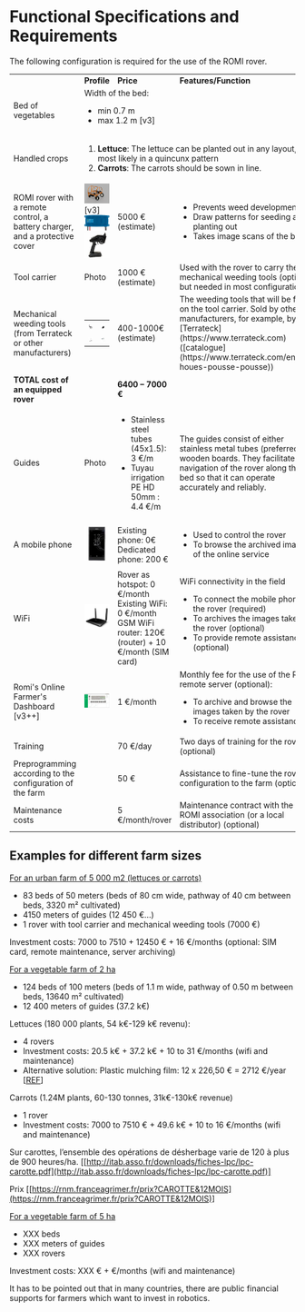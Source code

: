 # Functional Specifications and Requirements

The following configuration is required for the use of the ROMI rover.

<table>

<!-- --------------------------------- -->
<tr>
   <td></td>
   <td><strong>Profile</strong></td>
   <td><strong>Price</strong></td>
   <td><strong>Features/Function</strong></td>
</tr>
  
<!-- --------------------------------- -->
<tr>
   <td>Bed of vegetables </td>
   <td colspan="3" >Width of the bed: 
<ul>
<li>min 0.7 m </li>
<li>max 1.2 m  [v3]</li>
</ul>
   </td>
</tr>
  
<!-- --------------------------------- -->
<tr>
   <td>Handled crops </td>
   <td colspan="3" >
<ol>
  <li><strong>Lettuce</strong>: The lettuce can be planted out in any layout, most likely in a quincunx pattern
  <li><strong>Carrots</strong>: The carrots should be sown in line.
  </li>
</ol>
   </td>
</tr>
  
<!-- --------------------------------- -->
<tr>
   <td>ROMI rover with a remote control, a battery charger, and a protective cover</td>
   <td>
<img src="assets/rover-colored.png" width="300px" alt="" title=""> [v3]
<img src="assets/charger.png" width="100px" alt="" title="">
<img src="assets/remote-control.jpg" width="100px" alt="" title="">
   </td>
   <td>5000 € (estimate)</td>
   <td>
<ul>
<li>Prevents weed development
<li>Draw patterns for seeding and planting out
<li>Takes image scans of the beds
</li>
</ul>
   </td>
</tr>

<!-- --------------------------------- -->
<tr>
   <td>Tool carrier</td>
   <td>Photo</td>
   <td>1000 € (estimate)</td>
   <td>Used with the rover to carry the mechanical weeding tools (optional but needed in most configurations)</td>
</tr>
  
<!-- --------------------------------- -->
<tr>
   <td>Mechanical weeding tools (from Terrateck or other manufacturers)</td>
   <td>
<table>
  <tr>
   <td><img src="assets/tool1.jpg" width="150px" alt="" title=""></td>
   <td><img src="assets/tool2.jpg" width="150px" alt="" title=""></td>
  </tr>
  <tr>
   <td><img src="assets/tool3.jpg" width="150px" alt="" title=""></td>
   <td><img src="assets/tool4.jpg" width="150px" alt="" title=""></td>
  </tr>
</table>
   </td>
   <td>400-1000€ (estimate)</td>
   <td>The weeding tools that will be fixed on the tool carrier. Sold by other manufacturers, for example, by [Terrateck](https://www.terrateck.com) ([catalogue](https://www.terrateck.com/en/16-houes-pousse-pousse))</td>
</tr>

<!-- --------------------------------- -->
<tr>
   <td><strong>TOTAL cost of an equipped rover</strong></td>
   <td></td>
   <td><strong>6400 – 7000 €</strong></td>
   <td></td>
</tr>

<!-- --------------------------------- -->
<tr>
   <td>Guides</td>
   <td>Photo</td>
   <td>
   <ul>
     <li>Stainless steel tubes (45x1.5): 3 €/m
     <li>Tuyau irrigation PE HD 50mm : 4.4 €/m
   </ul>
   </td>
   <td>The guides consist of either stainless metal tubes (preferred) or wooden boards. They facilitate the navigation of the rover along the bed so that it can operate accurately and reliably.</td>
</tr>

<!-- --------------------------------- -->
<tr>
   <td>A mobile phone</td>
   <td><img src="assets/phone.jpg" width=""></td>
   <td>Existing phone: 0€
       Dedicated phone: 200 €
   </td>
   <td>
   <ul>
     <li>Used to control the rover
     <li>To browse the archived images of the online service	
   </ul>
   </td>
</tr>

<!-- --------------------------------- -->
<tr>
   <td>WiFi</td>
   <td><img src="assets/router.jpg" width=""></td>
   <td>Rover as hotspot: 0 €/month
Existing WiFi: 0 €/month
GSM WiFi router: 120€ (router) + 10 €/month (SIM card)
   </td>
   <td>WiFi connectivity in the field 
   <ul>
     <li>To connect the mobile phone to the rover (required)
     <li>To archives the images taken by the rover (optional)
     <li>To provide remote assistance (optional)
   </ul>
   </td>
</tr>

<!-- --------------------------------- -->
<tr>
   <td>Romi's Online Farmer's Dashboard [v3++]</td>
   <td><img src="assets/farmers-dashboard.jpg" width=""></td>
   <td>1 €/month</td>
   <td>Monthly fee for the use of the Romi remote server (optional):
   <ul>
      <li>To archive and browse the images taken by the rover
      <li>To receive remote assistance
   </ul> 
  </td>
</tr>

<!-- --------------------------------- -->
<tr>
   <td>Training</td>
   <td></td>
   <td>70 €/day</td>
   <td>Two days of training for the rover (optional)</td>
</tr>

<!-- --------------------------------- -->
<tr>
   <td>Preprogramming according to the configuration of the farm</td>
   <td></td>
   <td>50 €</td>
   <td>Assistance to fine-tune the rover’s configuration to the farm (optional)</td>
</tr>

<!-- --------------------------------- -->
<tr>
   <td>Maintenance costs</td>
   <td></td>
   <td>5 €/month/rover</td>
   <td>Maintenance contract with the ROMI association (or a local distributor) (optional)</td>
</tr>
</table>


 


## Examples for different farm sizes

<span style="text-decoration:underline;">For an urban farm of 5 000 m2 (lettuces or carrots)</span>



*   83 beds of 50 meters (beds of 80 cm wide, pathway of 40 cm between beds, 3320 m² cultivated)
*   4150 meters of guides (12 450 €…)
*   1 rover with tool carrier and mechanical weeding tools (7000 €)

Investment costs: 7000 to 7510 + 12450 € + 16 €/months (optional: SIM card, remote maintenance, server archiving)

<span style="text-decoration:underline;">For a vegetable farm of 2 ha</span>



*   124 beds of 100 meters (beds of 1.1 m wide, pathway of 0.50 m between beds, 13640 m² cultivated)
*   12 400 meters of guides (37.2 k€)

Lettuces (180 000 plants, 54 k€-129 k€ revenu):



*   4 rovers
*   Investment costs: 20.5 k€ + 37.2 k€ + 10 to 31 €/months (wifi and maintenance)
*   Alternative solution: Plastic mulching film: 12 x 226,50 € = 2712 €/year [[REF](https://www.serresvaldeloire.com/films-salade-et-semi-forcage/588-film-paillage-salade.html#/rouleau-140_m_x_1071_m_14_trous)]

Carrots (1.24M plants, 60-130 tonnes, 31k€-130k€ revenue)



*   1 rover
*   Investment costs: 7000 to 7510 € + 49.6 k€ + 10 to 16 €/months (wifi and maintenance)

Sur carottes, l’ensemble des opérations de désherbage varie de 120 à plus de 900 heures/ha. [[http://itab.asso.fr/downloads/fiches-lpc/lpc-carotte.pdf](http://itab.asso.fr/downloads/fiches-lpc/lpc-carotte.pdf)] 

Prix [[https://rnm.franceagrimer.fr/prix?CAROTTE&12MOIS](https://rnm.franceagrimer.fr/prix?CAROTTE&12MOIS)] 

<span style="text-decoration:underline;">For a vegetable farm of 5 ha</span>



*   XXX beds
*   XXX meters of guides
*   XXX rovers

Investment costs: XXX € + €/months (wifi and maintenance)

It has to be pointed out that in many countries, there are public financial supports for farmers which want to invest in robotics.




